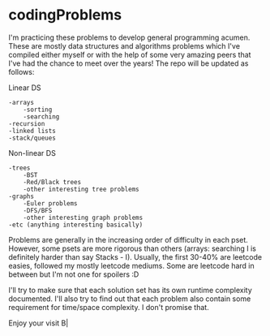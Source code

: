 # codingProblems

I'm practicing these problems to develop general programming acumen. These are mostly data structures and algorithms problems which I've compiled either myself or with the help of some very amazing peers that I've had the chance to meet over the years! The repo will be updated as follows:

Linear DS

    -arrays
	    -sorting
	    -searching
    -recursion
    -linked lists
    -stack/queues

Non-linear DS

    -trees
    	-BST
    	-Red/Black trees
    	-other interesting tree problems
    -graphs
    	-Euler problems
    	-DFS/BFS
    	-other interesting graph problems
    -etc (anything interesting basically)

Problems are generally in the increasing order of difficulty in each pset. However, some psets are more rigorous than others (arrays: searching I is definitely harder than say Stacks - I). Usually, the first 30-40% are leetcode easies, followed my mostly leetcode mediums. Some are leetcode hard in between but I'm not one for spoilers :D



I'll try to make sure that each solution set has its own runtime complexity documented. I'll also try to find out that each problem also contain some requirement for time/space complexity. I don't promise that.



Enjoy your visit B|

